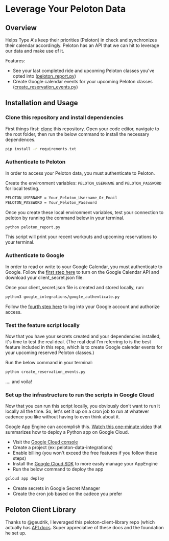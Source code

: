 # Leverage Your Peloton Data

## Overview

Helps Type A's keep their priorities (Peloton) in check and synchronizes their calendar accordingly.
Peloton has an API that we can hit to leverage our data and make use of it.

Features:

- See your last completed ride and upcoming Peloton classes you've opted into ([peloton_report.py][8])
- Create Google calendar events for your upcoming Peloton classes ([create_reservation_events.py][7])

## Installation and Usage

### Clone this repository and install dependencies

First things first: [clone][6] this repository. Open your code editor, navigate to the root folder, then run the below command to install the necessary dependences.

```bash
pip install -r requirements.txt
```

### Authenticate to Peloton

In order to access your Peloton data, you must authenticate to Peloton.

Create the environment variables: `PELOTON_USERNAME` and `PELOTON_PASSWORD` for local testing.

```bash
PELOTON_USERNAME = Your_Peloton_Username_Or_Email
PELOTON_PASSWORD = Your_Peloton_Password
```

Once you create these local environment variables, test your connection to peloton by running the command below in your terminal.

```bash
python peloton_report.py
```

This script will print your recent workouts and upcoming reservations to your terminal.

### Authenticate to Google

In order to read or write to your Google Calendar, you must authenticate to Google. Follow the [first step here][1] to turn on the Google Calendar API and download your client_secret.json file.

Once your client_secret.json file is created and stored locally, run:

```bash
python3 google_integrations/google_authenticate.py
```

Follow the [fourth step here][2] to log into your Google account and authorize access.

### Test the feature script locally

Now that you have your secrets created and your dependencies installed, it's time to test the real deal. (The real deal I'm referring to is the best feature included in this repo, which is to create Google calendar events for your upcoming reserved Peloton classes.)

Run the below command in your terminal:

```bash
python create_reservation_events.py
```

.... and voila!

### Set up the infrastructure to run the scripts in Google Cloud

Now that you can run this script locally, you obviously don't want to run it locally all the time. So, let's set it up on a cron job to run at whatever cadence you like without having to even think about it.

Google App Engine can accomplish this. [Watch this one-minute video][3] that summarizes how to deploy a Python app on Google Cloud.

- Visit the [Google Cloud console][4]
- Create a project (ex: peloton-data-integrations)
- Enable billing (you won't exceed the free features if you follow these steps)
- Install the [Google Cloud SDK][5] to more easily manage your AppEngine
- Run the below command to deploy the app

```bash
gcloud app deploy
```

- Create secrets in Google Secret Manager
- Create the cron job based on the cadece you prefer

## Peloton Client Library

Thanks to @geudrik, I leveraged this peloton-client-library repo (which actually has [API docs]((https://github.com/geudrik/peloton-api/blob/master/API_DOCS.md)!). Super appreciative of these docs and the foundation he set up.

[1]: https://developers.google.com/calendar/quickstart/python#step_1_turn_on_the
[2]: https://developers.google.com/calendar/quickstart/python#step_4_run_the_sample
[3]: https://www.youtube.com/watch?v=T_4cGEtHqUs
[4]: console.cloud.google.com
[5]: https://cloud.google.com/sdk/docs/install
[6]: https://docs.github.com/en/free-pro-team@latest/github/creating-cloning-and-archiving-repositories/cloning-a-repository
[7]: https://github.com/brooookemiller/peloton-data-integrations/blob/master/create_reservation_events.py
[8]: https://github.com/brooookemiller/peloton-data-integrations/blob/master/peloton_report.py
